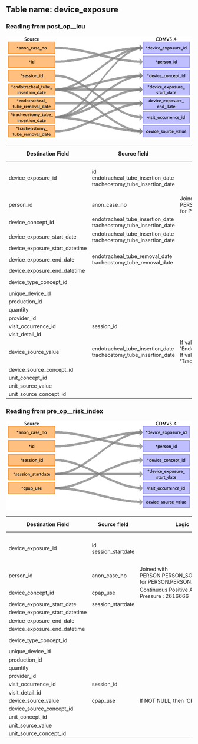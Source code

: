 ## Table name: device_exposure

### Reading from post_op__icu

![](md_files/image18.png)

| Destination Field | Source field | Logic | Comment field |
| --- | --- | --- | --- |
| device_exposure_id | id<br>endotracheal_tube_insertion_date<br>tracheostomy_tube_insertion_date |  | Autogenerated running id by ascending order of time and `id` |
| person_id | anon_case_no | Joined with PERSON.PERSON_SOURCE_VALUE for PERSON.PERSON_ID |  |
| device_concept_id | endotracheal_tube_insertion_date<br>tracheostomy_tube_insertion_date |  |  |
| device_exposure_start_date | endotracheal_tube_insertion_date<br>tracheostomy_tube_insertion_date |  |  |
| device_exposure_start_datetime |  |  |  |
| device_exposure_end_date | endotracheal_tube_removal_date<br>tracheostomy_tube_removal_date |  |  |
| device_exposure_end_datetime |  |  |  |
| device_type_concept_id |  |  | 32879 for Registry |
| unique_device_id |  |  |  |
| production_id |  |  |  |
| quantity |  |  |  |
| provider_id |  |  |  |
| visit_occurrence_id | session_id |  |  |
| visit_detail_id |  |  |  |
| device_source_value | endotracheal_tube_insertion_date<br>tracheostomy_tube_insertion_date | If value IS NOT NULL, then 'Endotracheal tube'<br>If value IS NOT NULL, then 'Tracheostomy tube' |  |
| device_source_concept_id |  |  |  |
| unit_concept_id |  |  |  |
| unit_source_value |  |  |  |
| unit_source_concept_id |  |  |  |

### Reading from pre_op__risk_index

![](md_files/image19.png)

| Destination Field | Source field | Logic | Comment field |
| --- | --- | --- | --- |
| device_exposure_id | id<br>session_startdate |  | Autogenerated running id by ascending order of time and `id` |
| person_id | anon_case_no | Joined with PERSON.PERSON_SOURCE_VALUE for PERSON.PERSON_ID |  |
| device_concept_id | cpap_use | Continuous Positive Airway Pressure : 2616666 |  |
| device_exposure_start_date | session_startdate |  |  |
| device_exposure_start_datetime |  |  |  |
| device_exposure_end_date |  |  |  |
| device_exposure_end_datetime |  |  |  |
| device_type_concept_id |  |  | 32879 for Registry |
| unique_device_id |  |  |  |
| production_id |  |  |  |
| quantity |  |  |  |
| provider_id |  |  |  |
| visit_occurrence_id | session_id |  |  |
| visit_detail_id |  |  |  |
| device_source_value | cpap_use | If NOT NULL, then 'CPAP'. |  |
| device_source_concept_id |  |  |  |
| unit_concept_id |  |  |  |
| unit_source_value |  |  |  |
| unit_source_concept_id |  |  |  |

